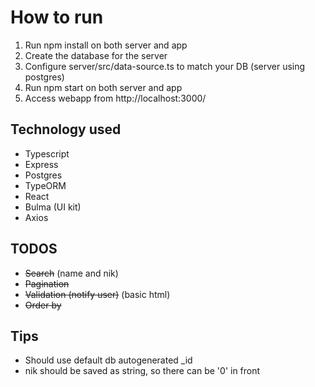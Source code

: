 # How to run

1. Run npm install on both server and app
2. Create the database for the server
3. Configure server/src/data-source.ts to match your DB (server using postgres)
4. Run npm start on both server and app
5. Access webapp from http://localhost:3000/

## Technology used

- Typescript
- Express
- Postgres
- TypeORM
- React
- Bulma (UI kit)
- Axios

## TODOS

- ~~Search~~ (name and nik)
- ~~Pagination~~
- ~~Validation (notify user)~~ (basic html)
- ~~Order by~~

## Tips

- Should use default db autogenerated _id
- nik should be saved as string, so there can be '0' in front